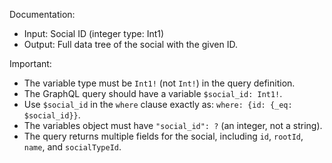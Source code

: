 Documentation:
- Input: Social ID (integer type: Int1)
- Output: Full data tree of the social with the given ID.

Important:
- The variable type must be `Int1!` (not `Int!`) in the query definition.
- The GraphQL query should have a variable `$social_id: Int1!`.
- Use `$social_id` in the `where` clause exactly as: `where: {id: {_eq: $social_id}}`.
- The variables object must have `"social_id": ?` (an integer, not a string).
- The query returns multiple fields for the social, including `id`, `rootId`, `name`, and `socialTypeId`.
